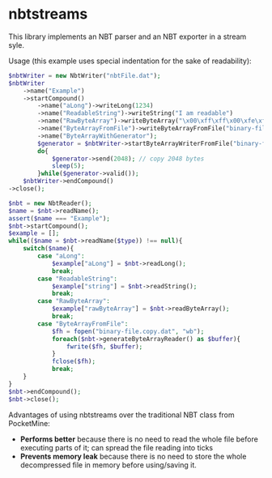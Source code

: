 nbtstreams
==========

This library implements an NBT parser and an NBT exporter in a stream syle.

Usage (this example uses special indentation for the sake of readability):

```php
$nbtWriter = new NbtWriter("nbtFile.dat");
$nbtWriter
    ->name("Example")
    ->startCompound()
        ->name("aLong")->writeLong(1234)
        ->name("ReadableString")->writeString("I am readable")
        ->name("RawByteArray")->writeByteArray("\x00\xff\xff\x00\xfe\xfe\xfe\xfe\xfd\xfd\xfd\xfd\x12\x34\x56\x78")
        ->name("ByteArrayFromFile")->writeByteArrayFromFile("binary-file.dat")
        ->name("ByteArrayWithGenerator");
        $generator = $nbtWriter->startByteArrayWriterFromFile("binary-file-2.dat");
        do{
            $generator->send(2048); // copy 2048 bytes
            sleep(5);
        }while($generator->valid());
    $nbtWriter->endCompound()
->close();

$nbt = new NbtReader();
$name = $nbt->readName();
assert($name === "Example");
$nbt->startCompound();
$example = [];
while(($name = $nbt->readName($type)) !== null){
    switch($name){
        case "aLong":
            $example["aLong"] = $nbt->readLong();
            break;
        case "ReadableString":
            $example["string"] = $nbt->readString();
            break;
        case "RawByteArray":
            $example["rawByteArray"] = $nbt->readByteArray();
            break;
        case "ByteArrayFromFile":
            $fh = fopen("binary-file.copy.dat", "wb");
            foreach($nbt->generateByteArrayReader() as $buffer){
                fwrite($fh, $buffer);
            }
            fclose($fh);
            break;
    }
}
$nbt->endCompound();
$nbt->close();
```

Advantages of using nbtstreams over the traditional NBT class from PocketMine:
* **Performs better** because there is no need to read the whole file before executing parts of it; can spread the file reading into ticks
* **Prevents memory leak** because there is no need to store the whole decompressed file in memory before using/saving it.

